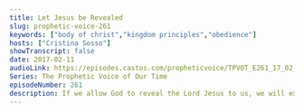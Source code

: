 ```yaml
---
title: Let Jesus be Revealed
slug: prophetic-voice-261
keywords: ["body of christ","kingdom principles","obedience"]
hosts: ["Cristina Sosso"]
showTranscript: false
date: 2017-02-11
audioLink: https://episodes.castos.com/propheticvoice/TPVOT_E261_17_02_11-12_Let_Jesus_be_Revealed.mp3
Series: The Prophetic Voice of Our Time
episodeNumber: 261
description: If we allow God to reveal the Lord Jesus to us, we will experience Him as if for the first time!
---
```

